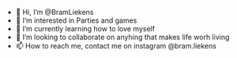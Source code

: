 - 👋 Hi, I’m @BramLiekens
- 👀 I’m interested in Parties and games
- 🌱 I’m currently learning how to love myself
- 💞️ I’m looking to collaborate on anyhing that makes life worh living
- 📫 How to reach me, contact me on instagram @bram.liekens

<!---
BramLiekens/BramLiekens is a ✨ special ✨ repository because its `README.md` (this file) appears on your GitHub profile.
You can click the Preview link to take a look at your changes.
--->
